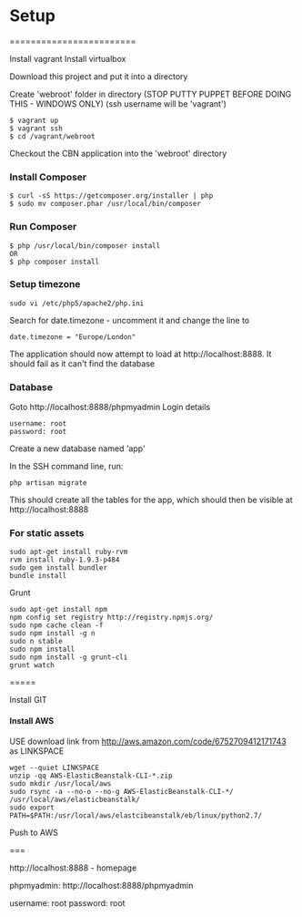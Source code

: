 # Setup
========================

Install vagrant
Install virtualbox

Download this project and put it into a directory

Create 'webroot' folder in directory
(STOP PUTTY PUPPET BEFORE DOING THIS - WINDOWS ONLY)
(ssh username will be 'vagrant')

```
$ vagrant up
$ vagrant ssh
$ cd /vagrant/webroot
```

Checkout the CBN application into the 'webroot' directory

### Install Composer
```
$ curl -sS https://getcomposer.org/installer | php
$ sudo mv composer.phar /usr/local/bin/composer
```

### Run Composer
```
$ php /usr/local/bin/composer install
OR
$ php composer install
```

### Setup timezone
```
sudo vi /etc/php5/apache2/php.ini
```
Search for date.timezone - uncomment it and change the line to
```
date.timezone = "Europe/London"
```

The application should now attempt to load at http://localhost:8888.
It should fail as it can't find the database


### Database
Goto http://localhost:8888/phpmyadmin
Login details

```
username: root
password: root
```

Create a new database named 'app'

In the SSH command line, run:
```
php artisan migrate
```
This should create all the tables for the app, which should then be visible at http://localhost:8888


### For static assets
```
sudo apt-get install ruby-rvm
rvm install ruby-1.9.3-p484
sudo gem install bundler
bundle install
```

Grunt
```
sudo apt-get install npm
npm config set registry http://registry.npmjs.org/
sudo npm cache clean -f
sudo npm install -g n
sudo n stable
sudo npm install
sudo npm install -g grunt-cli
grunt watch
```

=====

Install GIT

#### Install AWS

USE download link from http://aws.amazon.com/code/6752709412171743 as LINKSPACE

```
wget --quiet LINKSPACE
unzip -qq AWS-ElasticBeanstalk-CLI-*.zip
sudo mkdir /usr/local/aws
sudo rsync -a --no-o --no-g AWS-ElasticBeanstalk-CLI-*/ /usr/local/aws/elasticbeanstalk/
sudo export PATH=$PATH:/usr/local/aws/elastcibeanstalk/eb/linux/python2.7/
```

Push to AWS





===

http://localhost:8888   - homepage

phpmyadmin: http://localhost:8888/phpmyadmin

username: root
password: root





